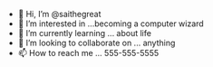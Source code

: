 - 👋 Hi, I’m @saithegreat
- 👀 I’m interested in ...becoming a computer wizard
- 🌱 I’m currently learning ... about life
- 💞️ I’m looking to collaborate on ... anything 
- 📫 How to reach me ... 555-555-5555

<!---
saithegreat/saithegreat is a ✨ special ✨ repository because its `README.md` (this file) appears on your GitHub profile.
You can click the Preview link to take a look at your changes.
--->
